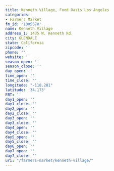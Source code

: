 ```yaml
---
title: Kenneth Village, Food Oasis Los Angeles
categories:
- Farmers Market
fm_id: '1005578'
name: Kenneth Village
address_1: 1435 W. Kenneth Rd.
city: GLENDALE
state: California
zipcode: ''
phone: ''
website: ''
season_open: ''
season_close: ''
day_open: ''
time_open: ''
time_close: ''
longitude: "-118.281"
latitude: '34.173'
EBT: ''
day1_open: ''
day1_close: ''
day2_open: ''
day2_close: ''
day3_open: ''
day3_close: ''
day4_open: ''
day4_close: ''
day5_open: ''
day5_close: ''
day6_open: ''
day7_open: ''
day7_close: ''
uri: "/farmers-market/kenneth-village/"
---
```


